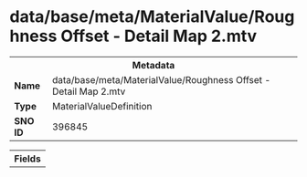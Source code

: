 <h1>data/base/meta/MaterialValue/Roughness Offset - Detail Map 2.mtv</h1><table><tr><th colspan="100%">Metadata</th></tr><tr><td><b>Name</b></td><td>data/base/meta/MaterialValue/Roughness Offset - Detail Map 2.mtv</td></tr><tr><td><b>Type</b></td><td>MaterialValueDefinition</td></tr><tr><td><b>SNO ID</b></td><td>396845</td></tr></table>

<table><tr><th colspan="100%">Fields</th></tr></table>

